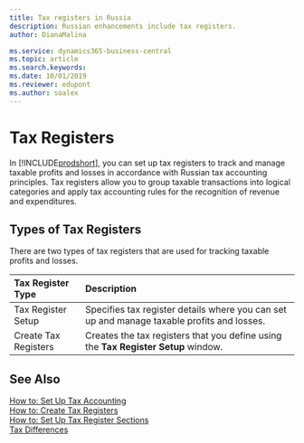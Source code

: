 ```yaml
---
title: Tax registers in Russia
description: Russian enhancements include tax registers.
author: DianaMalina

ms.service: dynamics365-business-central
ms.topic: article
ms.search.keywords:
ms.date: 10/01/2019
ms.reviewer: edupont
ms.author: soalex
---
```


# Tax Registers

In [!INCLUDE[prodshort](../../includes/prodshort.md)], you can set up tax registers to track and manage taxable profits and losses in accordance with Russian tax accounting principles. Tax registers allow you to group taxable transactions into logical categories and apply tax accounting rules for the recognition of revenue and expenditures.

## Types of Tax Registers

There are two types of tax registers that are used for tracking taxable profits and losses. 

| Tax Register Type    | Description                                                  |
| :------------------- | :----------------------------------------------------------- |
| Tax Register Setup   | Specifies tax register details where you can set up and manage taxable profits and losses. |
| Create Tax Registers | Creates the tax registers that you define using the **Tax Register Setup** window. |

## See Also

[How to: Set Up Tax Accounting](How-to-Set-Up-Tax-Accounting.md)  
[How to: Create Tax Registers](How-to-Create-Tax-Registers.md)  
[How to: Set Up Tax Register Sections](How-to-Set-Up-Tax-Register-Sections.md)  
[Tax Differences](Tax-Differences.md)  
